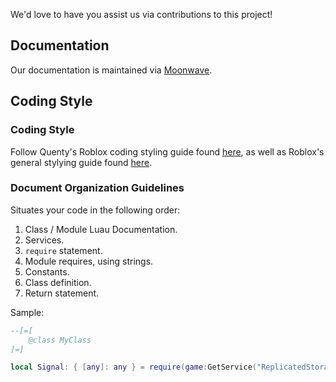 We'd love to have you assist us via contributions to this project!

## Documentation

Our documentation is maintained via [Moonwave](https://eryn.io/moonwave/).

## Coding Style

### Coding Style
Follow Quenty's Roblox coding styling guide found [here](https://gist.github.com/Quenty/2c405855526cdb4c8ec7f2f332e4f7d9), as well as Roblox's general stylying guide found [here](https://roblox.github.io/lua-style-guide/).

### Document Organization Guidelines

Situates your code in the following order:

1. Class / Module Luau Documentation.
2. Services.
3. `require` statement.
4. Module requires, using strings.
5. Constants.
7. Class definition.
8. Return statement.

Sample:
```lua
--[=[
	@class MyClass
]=]

local Signal: { [any]: any } = require(game:GetService("ReplicatedStorage"):WaitForChild("Packages")["Signal"])
```
